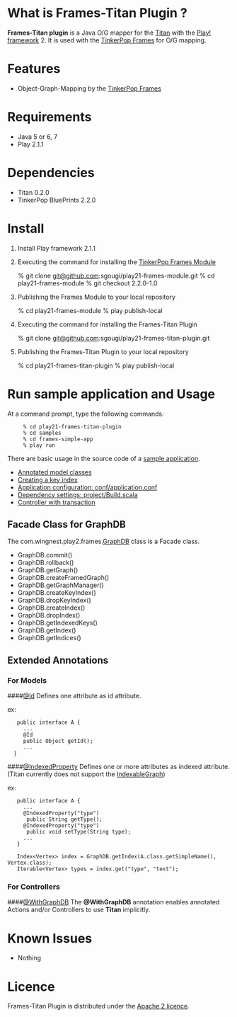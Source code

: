 What is Frames-Titan Plugin ?
============

**Frames-Titan plugin** is a Java O/G mapper for the [Titan](https://github.com/thinkaurelius/titan/wiki/Getting-Started) with  the [Play! framework](http://www.playframework.org/) 2. It is used with the [TinkerPop Frames](https://github.com/tinkerpop/frames/wiki) for O/G mapping.

Features
======

* Object-Graph-Mapping by the [TinkerPop Frames](https://github.com/tinkerpop/frames/wiki)

Requirements
=========

* Java 5 or 6, 7
* Play 2.1.1

Dependencies
============

* Titan 0.2.0
* TinkerPop BluePrints 2.2.0

Install
====

  1)  Install Play framework 2.1.1

  2)  Executing the command for installing the [TinkerPop Frames Module](http://goo.gl/0g43T) 

         % git clone git@github.com:sgougi/play21-frames-module.git
         % cd play21-frames-module
         % git checkout 2.2.0-1.0
  
  3)  Publishing the Frames Module to your local repository
           
         % cd play21-frames-module
         % play publish-local

  4)  Executing the command for installing the Frames-Titan Plugin

         % git clone git@github.com:sgougi/play21-frames-titan-plugin.git
         
  5)  Publishing the Frames-Titan Plugin to your local repository

         % cd play21-frames-titan-plugin
         % play publish-local


Run sample application and Usage
=======================

At a command prompt, type the following commands:

         % cd play21-frames-titan-plugin
         % cd samples
         % cd frames-simple-app
         % play run

There are basic usage in the source code of a [sample application](samples). 

* [Annotated model classes](samples/frames-simple-app/app/models)
* [Creating a key index](samples/frames-simple-app/app/Global.java)
* [Application configuration: conf/application.conf](samples/frames-simple-app/conf/application.conf)
* [Dependency settings: project/Build.scala](samples/frames-simple-app/project/Build.scala)  
* [Controller with transaction](samples/frames-simple-app/app/controllers/Application.java)

## Facade Class for GraphDB

The com.wingnest.play2.frames.[GraphDB](https://github.com/sgougi/play21-frames-module/blob/master/app/com/wingnest/play2/frames/GraphDB.java) class is a Facade class.

* GraphDB.commit()
* GraphDB.rollback()
* GraphDB.getGraph()
* GraphDB.createFramedGraph()
* GraphDB.getGraphManager()
* GraphDB.createKeyIndex()
* GraphDB.dropKeyIndex()
* GraphDB.createIndex()
* GraphDB.dropIndex()
* GraphDB.getIndexedKeys()
* GraphDB.getIndex()
* GraphDB.getIndices()

## Extended Annotations 

### For Models
####[@Id](https://github.com/sgougi/play21-frames-module/blob/master/app/com/wingnest/play2/frames/annotations/Id.java)
Defines one attribute as id attribute.

 ex:

       public interface A {
         ...
         @Id
         public Object getId();
         ...
      }

####[@IndexedProperty](https://github.com/sgougi/play21-frames-module/blob/master/app/com/wingnest/play2/frames/annotations/IndexedProperty.java)
Defines one or more attributes as indexed attribute.(Titan currently does not support the [IndexableGraph](https://github.com/tinkerpop/blueprints/wiki/Graph-Indices))

 ex:

       public interface A {
         ...
         @IndexedProperty("type")
          public String getType();
         @IndexedProperty("type")
          public void setType(String type);
         ...
       }

       Index<Vertex> index = GraphDB.getIndex(A.class.getSimpleName(), Vertex.class);
       Iterable<Vertex> types = index.get("type", "text");

### For Controllers
####[@WithGraphDB](https://github.com/sgougi/play21-frames-module/blob/master/app/com/wingnest/play2/frames/annotations/WithGraphDB.java)
The **@WithGraphDB** annotation enables annotated Actions and/or Controllers to use **Titan** implicitly.

Known Issues
=============
* Nothing

Licence
========
Frames-Titan Plugin is distributed under the [Apache 2 licence](http://www.apache.org/licenses/LICENSE-2.0.html).
